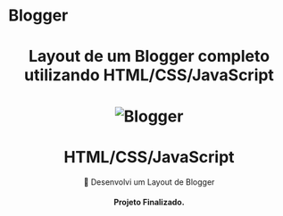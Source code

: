 # Blogger

 
 <h1 align="center">Layout de um Blogger completo utilizando HTML/CSS/JavaScript</h1>
  <h1 align="center">
  <img alt="Blogger" title="Blogger" src="banner.jpg" />
</h1>
 <h1 align="center">
    HTML/CSS/JavaScript
</h1>
<p align="center">🚀 Desenvolvi um Layout de Blogger </p>

 
 <h4 align="center"> 
	Projeto Finalizado.
</h4>
